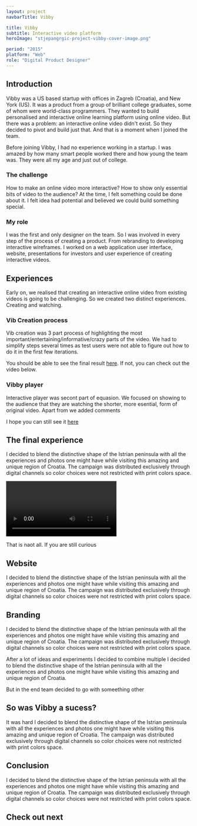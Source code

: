 ```yaml
---
layout: project
navbarTitle: Vibby

title: Vibby
subtitle: Interactive video platform
heroImage: "stjepangrgic-project-vibby-cover-image.png"

period: "2015"
platform: "Web"
role: "Digital Product Designer"
---
```


<!-- 538AFF -->
<!-- bgColor: "linear-gradient(180deg, #2CA3FF 0%, #6A7BFF 100%)" -->

## Introduction
Vibby was a US based startup with offices in Zagreb (Croatia), and New York (US). It was a product from a group of brilliant college graduates, some of whom were world-class programmers. They wanted to build personalised and interactive online learning platform using online video. But there was a problem: an interactive online video didn't exist. So they decided to pivot and build just that. And that is a moment when I joined the team.

Before joining Vibby, I had no experience working in a startup. I was amazed by how many smart people worked there and how young the team was. They were all my age and just out of college.  

<div class="idea full-width grid">

### The challenge
How to make an online video more interactive? How to show only essential bits of video to the audience? At the time, I felt something could be done about it. I felt idea had potential and believed we could build something special.

<figure class="grid-width fix-img">
  <simg name="stjepangrgic-project-vibby-idea.jpg" />
</figure> 

<!-- ### The chalange
How to make video more interactive? How to show only important bits of video to the audinece? Looking pack to this question they feal unecesary, but at the time I fealt something can be done about it. I belived we could build something special. -->

### My role
I was the first and only designer on the team. So I was involved in every step of the process of creating a product. From rebranding to developing interactive wireframes. I worked on a web application user interface, website, presentations for investors and user experience of creating interactive videos.

</div> <!-- Idea -->

## Experiences
Early on, we realised that creating an interactive online video from existing videos is going to be challenging. So we created two distinct experiences. Creating and watching. 

<div class="solutions full-width grid">

### Vib Creation process
Vib creation was 3 part process of highlighting the most important/entertaining/informative/crazy parts of the video. We had to simplify steps several times as test users were not able to figure out how to do it in the first few iterations.

<figure class="full-width fix-img center" style="max-width: 1300px;">
  <simg name="stjepangrgic-project-vibby-vib-creation-process.jpg" />
</figure>

You should be able to see the final result [here](https://www.vibby.com/create/1). If not, you can check out the video below.

</div>

<div class="block full-width grid">

### Vibby player
Interactive player was secont part of equasion. We focused on showing to the audience that they are watching the shorter, more esential, form of original video. Apart from we added comments
  
<figure class="full-width fix-img center" style="max-width: 1795px;">
  <simg name="stjepangrgic-project-vibby-player.jpg" />
</figure>

I hope you can still see it [here](here)

</div> <!-- Block -->

## The final experience
I decided to blend the distinctive shape of the Istrian peninsula with all the experiences and photos one might have while visiting this amazing and unique region of Croatia. The campaign was distributed exclusively through digital channels so color choices were not restricted with print colors space.

<video class="video" loop controls>
  <source src="/vibby-how-it-works.mp4" type="video/mp4">
  Your browser does not support HTML5 video.
</video>

That is naot all. If you are still curious

<div class="gradient full-width grid">

## Website
I decided to blend the distinctive shape of the Istrian peninsula with all the experiences and photos one might have while visiting this amazing and unique region of Croatia. The campaign was distributed exclusively through digital channels so color choices were not restricted with print colors space.

<figure class="full-width fix-img center" style="max-width: 1426px;">
  <simg name="stjepangrgic-project-vibby-website.jpg" />
</figure>
</div>

## Branding
I decided to blend the distinctive shape of the Istrian peninsula with all the experiences and photos one might have while visiting this amazing and unique region of Croatia. The campaign was distributed exclusively through digital channels so color choices were not restricted with print colors space.

<figure class="g5-5 fix-img">
  <simg name="stjepangrgic-project-vibby-logo-ideas.jpg" />
</figure>

After a lot of ideas and experiments I decided to combine multiple I decided to blend the distinctive shape of the Istrian peninsula with all the experiences and photos one might have while visiting this amazing and unique region of Croatia.

<figure class="grid-width fix-img">
  <simg name="stjepangrgic-project-vibby-logo-conception.jpg" />
</figure>

<figure class="grid-width fix-img">
  <simg name="stjepangrgic-project-vibby-logo-unaccepted.png" />
</figure>

But in the end team decided to go with someething other

<figure class="grid-width fix-img">
  <simg name="stjepangrgic-project-vibby-logo-accepted.png" />
</figure>

<div class="full-width grid conclusion">

## So was Vibby a sucess?
It was hard I decided to blend the distinctive shape of the Istrian peninsula with all the experiences and photos one might have while visiting this amazing and unique region of Croatia. The campaign was distributed exclusively through digital channels so color choices were not restricted with print colors space.

## Conclusion
I decided to blend the distinctive shape of the Istrian peninsula with all the experiences and photos one might have while visiting this amazing and unique region of Croatia. The campaign was distributed exclusively through digital channels so color choices were not restricted with print colors space.

## Check out next

<div class="grid-width next-project">
  <ProjectCard
    url="/work/agrivi"
    title="Agrivi"
    description="Farm managment software"
    bgImage="stjepangrgic-agrivi-card-bgImage.jpg"
    projectImage="stjepangrgic-agrivi-card-projectImage.png"
    underlinColor="#5FC21E"/>
</div>

</div>

<script>
import slink from '@/theme/components/slink.vue'
import simg from '@/theme/components/simg.vue'
import ProjectCard from '@/theme/components/ProjectCard.vue'

export default {
  components: {
    slink,
    simg,
    ProjectCard
  }
}
</script>

<style lang="stylus">
.vibby
  --hero-section-bg #5D83FF
  --subtitle-color #538AFF
  --content-bgc #F9FAFC
  .idea
    background-color #32323C
    margin-top 4rem
    padding-bottom 4rem
    
    h3, p
      color #fff
    p
      opacity 0.9
    figure 
      margin-bottom 0

  .block
    background-color #E7F5FF
    margin-top 4rem
    padding-bottom 4rem
    
  .video
    width 100%
    margin-top 2rem
    margin-bottom 2rem
</style>
